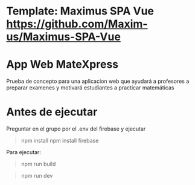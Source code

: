 # Template: Maximus SPA Vue https://github.com/Maxim-us/Maximus-SPA-Vue

# App Web MateXpress
Prueba de concepto para una aplicacion web que ayudará a profesores a preparar examenes y motivará estudiantes a practicar matemáticas

# Antes de ejecutar
Preguntar en el grupo por el .env del firebase y ejecutar

> npm install
> npm install firebase

Para ejecutar:
> npm run build

> npm run dev
